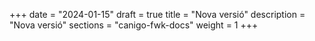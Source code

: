 +++
date        = "2024-01-15"
draft       = true 
title       = "Nova versió"
description = "Nova versió"
sections    = "canigo-fwk-docs"
weight		= 1
+++
